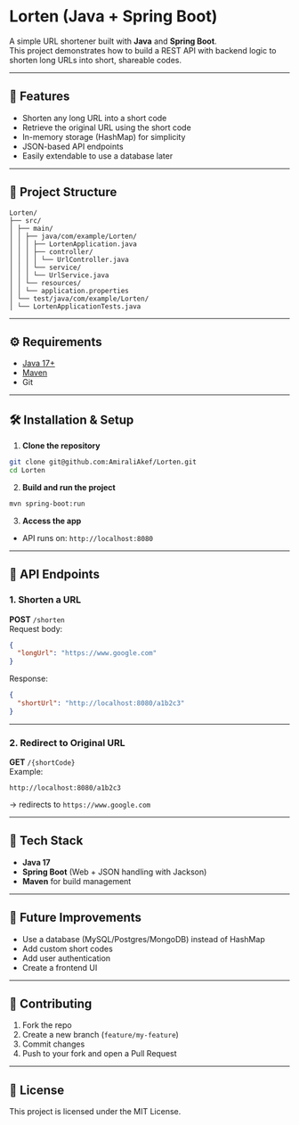 # Lorten (Java + Spring Boot)

A simple URL shortener built with **Java** and **Spring Boot**.  
This project demonstrates how to build a REST API with backend logic to shorten long URLs into short, shareable codes.

---

## 🚀 Features
- Shorten any long URL into a short code
- Retrieve the original URL using the short code
- In-memory storage (HashMap) for simplicity
- JSON-based API endpoints
- Easily extendable to use a database later

---

## 📂 Project Structure
```
Lorten/
├── src/
│ ├── main/
│ │ ├── java/com/example/Lorten/
│ │ │ ├── LortenApplication.java
│ │ │ ├── controller/
│ │ │ │ └── UrlController.java
│ │ │ └── service/
│ │ │ └── UrlService.java
│ │ └── resources/
│ │ └── application.properties
│ └── test/java/com/example/Lorten/
│ └── LortenApplicationTests.java
```

---

## ⚙️ Requirements
- [Java 17+](https://adoptium.net/)
- [Maven](https://maven.apache.org/)
- Git

---

## 🛠️ Installation & Setup

1. **Clone the repository**
```bash
git clone git@github.com:AmiraliAkef/Lorten.git
cd Lorten
```

2. **Build and run the project**
```bash
mvn spring-boot:run
```

3. **Access the app**
- API runs on: `http://localhost:8080`

---

## 📌 API Endpoints

### 1. Shorten a URL
**POST** `/shorten`  
Request body:
```json
{
  "longUrl": "https://www.google.com"
}
```
Response:
```json
{
  "shortUrl": "http://localhost:8080/a1b2c3"
}
```

---

### 2. Redirect to Original URL
**GET** `/{shortCode}`  
Example:
```
http://localhost:8080/a1b2c3
```
→ redirects to `https://www.google.com`

---

## 🧩 Tech Stack
- **Java 17**
- **Spring Boot** (Web + JSON handling with Jackson)
- **Maven** for build management

---

## 📌 Future Improvements
- Use a database (MySQL/Postgres/MongoDB) instead of HashMap
- Add custom short codes
- Add user authentication
- Create a frontend UI

---

## 🤝 Contributing
1. Fork the repo
2. Create a new branch (`feature/my-feature`)
3. Commit changes
4. Push to your fork and open a Pull Request

---

## 📜 License
This project is licensed under the MIT License.  
